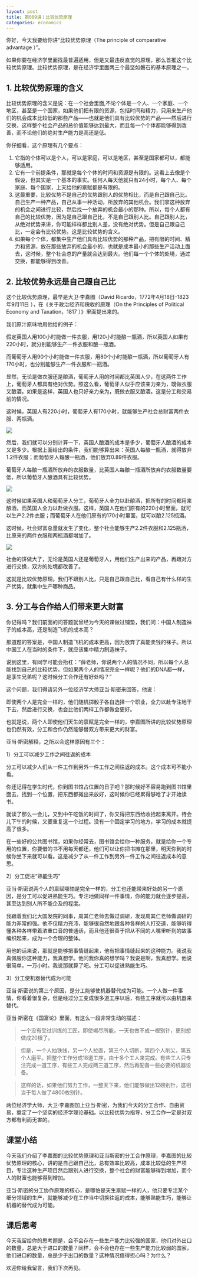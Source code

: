 ```yaml
---
layout: post
title: 第089讲丨比较优势原理
categories: economics
---
```


你好，今天我要给你讲“比较优势原理（The principle of comparative advantage ）”。

如果你要在经济学里面找最普遍适用，但是又最违反直觉的原理，那么首推这个比较优势原理。比较优势原理，是在经济学里面两三个最坚如磐石的基本原理之一。

## 1. 比较优势原理的含义

比较优势原理的含义是说：在一个社会里面,不论个体是一个人、一个家庭、一个地区，甚至是一个国家，如果他们把有限的资源，包括时间和精力，只用来生产他们的机会成本比较低的那些产品——也就是他们具有比较优势的产品——然后进行交换，这样整个社会产品的总价值能够达到最大，而且每一个个体都能够得到改善，而不论他们的绝对生产能力是高还是低。

你仔细看，这个原理有几个要点：

1. 它指的个体可以是个人，可以是家庭，可以是地区，甚至是国家都可以，都能够适用。
2. 它有一个前提条件，那就是每个个体的时间和资源是有限的。这看上去像是个假设，但其实是一个基本的事实。任何人每天他就只有24小时，每个人、每个家庭、每个国家，上天给他的禀赋都是有限的。
3. 这最重要，比较优势不是自己的优势跟别人的优势相比，而是自己跟自己比。自己生产一种产品，自己从事一种活动，所放弃的其他机会。我们拿这种放弃的机会之间进行比较，然后找一个放弃的机会最小的那种。所以，每个人都有自己的比较优势，因为是自己跟自己比，不是自己跟别人比。自己跟别人比，从绝对优势来讲，你可能样样都比别人差，没有绝对优势。但是自己跟自己比，一定会有比较优势。这是比较优势的含义。
4. 如果每个个体，都集中生产他们具有比较优势的那种产品，把有限的时间、精力和资源，放在那些放弃的机会最小的，也就是成本最小的那些生产活动上面去，这时候，整个社会总的产量就会达到最大。他们每一个个体的处境，通过交换，都能够得到改善。

## 2. 比较优势永远是自己跟自己比

这个比较优势原理，最早是大卫·李嘉图（David Ricardo，1772年4月18日-1823年9月11日 ），在《关于政治经济和税收的原理（On the Principles of Political Economy and Taxation，1817 ）》里面提出来的。

我们原汁原味地用他给的例子：

假定英国人用100小时能做一件衣服，用120小时能酿一瓶酒，所以英国人如果有220小时，就分别能够生产一件衣服和酿一瓶酒。

而葡萄牙人用90个小时能做一件衣服，用80个小时能酿一瓶酒，所以葡萄牙人有170小时，也分别能够生产一件衣服和一瓶酒。

显然，无论是做衣服还是酿酒，葡萄牙人用的时间都比英国人少，在这两件工作上，葡萄牙人都具有绝对优势。照这么看，葡萄牙人似乎应该亲力亲为，既做衣服又酿酒。如果是这样，英国人也只好亲力亲为，既做衣服又酿酒。这是分工和交易前的情况。

这时候，英国人有220小时，葡萄牙人有170小时，就能够生产社会总财富两件衣服、两瓶酒。

![](/assets/economics/images/2017/07/24/a.png)


然后，我们就可以分别计算一下，英国人酿酒的成本是多少，葡萄牙人酿酒的成本又是多少。根据上面给出的条件，我们能够算出来：英国人每酿一瓶酒，就得放弃1.2件衣服；而葡萄牙人每酿一瓶酒，他们放弃0.89件衣服。

葡萄牙人每酿一瓶酒所放弃的衣服数量，比英国人每酿一瓶酒所放弃的衣服数量要低，所以葡萄牙人酿酒具有比较优势。

![](/assets/economics/images/2017/07/24/b.png)

这时候如果英国人和葡萄牙人分工，葡萄牙人全力以赴酿酒，把所有的时间都用来酿酒，而英国人全力以赴做衣服。这样，英国人在他们原有的220小时里面，就可以生产2.2件衣服；而葡萄牙人在他们原有的170小时里面，就可以酿2.125瓶酒。

这时候，社会财富总量就发生了变化，整个社会能够生产2.2件衣服和2.125瓶酒，比原来的两件衣服和两瓶酒都增加了。

![](/assets/economics/images/2017/07/24/c.png)

社会的饼做大了，无论是英国人还是葡萄牙人，用他们生产出来的产品，再跟对方进行交换，双方的处境都改善了。

这就是比较优势原理。我们不跟别人比，只是自己跟自己比，看自己有什么样的生产优势，就集中生产哪种商品。

## 3. 分工与合作给人们带来更大财富

你记得吗？我们前面的问答题就曾经为今天的课做过铺垫，我们问：中国人制造袜子的成本高，还是制造飞机的成本高？

那道题的答案是，中国人制造飞机的成本更高，因为放弃了真能卖钱的袜子。所以中国工人在当时的条件下，就应该集中精力制造袜子。

说到这里，有同学可能会抬杠：“薛老师，你说两个人的情况不同，所以每个人总能找到自己的比较优势。但如果两个人的情况完全一样呢？他们的DNA都一样，是孪生兄弟呢？这时候分工合作还有好处吗？”

这个问题，我们得请另外一位经济学大师亚当·斯密来回答，他说：

即使两个人是完全一样的，他们随机掷骰子各自选择一个职业，全力以赴专注地干下去，然后进行交换，也会比他们两样工作都做会更好。

也就是说，两个人即使他们天生的禀赋是完全一样的，李嘉图所讲的比较优势原理也仍然有效，分工和合作仍然能够替双方带来更大的财富。

亚当·斯密解释，之所以会这样原因有三个：

1）分工可以减少工作之间往返的成本

分工可以减少人们从一件工作到另外一件工作之间往返的成本。这个成本可不能小看。

你还记得在学生时代，你到图书馆占位置的日子吧？那时候好不容易跑到图书馆里面去，找到一个位置，把东西都摊出来放好，这时候你已经累得够呛了才开始读书。

就读了那么一会儿，又到中午吃饭的时间了，你又得把东西给收拾起来离开。待会儿下午的时候，又要重复这一个过程。没有一个固定学习的地方，学习的成本就提高了很多。

在一些好的公共图书馆，如果你经常去，图书馆会给你一种服务，就是给你一个专用的位置，你要借的书不用每天都还，他们可以让你把书摊在那里，明天你到的时候你坐下来就可以看。这是减少了从一件工作到另外一件工作之间往返成本的意思。

2）分工促进“熟能生巧”

亚当·斯密说两个人的禀赋哪怕是完全一样的，分工也还能带来好处的另一个原因，是分工可以促进熟能生巧。专注地做同样一件事情，你的能力就会逐步提高，甚至达到别人所不能企及的程度。

我跟着我们北大国发院的同事，周其仁老师去做过调研，发现周其仁老师做调研的能力非常的强。他不仅精力充沛，能够很自然地跟各种各样的人打交道，能够听得懂各种各样带着浓重口音的普通话，而且他还很善于把从不同的人嘴里听到的故事编织起来，成为一个合理的整体。

用他的话来说，那就是能够把事情缝起来，他有把事情缝起来的这种能力。我说我真佩服你这种能力，我真想学。他问我你真的想学吗？我说是啊，我真想学。他说很简单，一万小时。我说那就算了吧。分工可以促进熟能生巧。

3）分工使机器替代成为可能

亚当·斯密说的第三个原因，是分工能够使机器替代成为可能。一个人做一件事情，你看着很复杂，但是经过分工变成很多道工序以后，有些工序就可以由机器来替代。

亚当·斯密在《国富论》里面，有这么一段非常生动的描述：

> 一个没有受过训练的工匠，即使竭尽所能，一天也做不成一根别针，更别想做成20根了。

> 但是，一个人抽铁线，另一个人拉直，第三个人切断，第四个人削尖，第五个人磨平。把整个工作分成18道工序，由十多个工人来完成。有些工人只专注完成一道工序，有些工人完成两三道工序，然后再配备一些必要的机器设备。

> 这样的话，如果他们努力工作，一整天下来，他们能够做出12磅别针，这相当于每人做了4800枚别针。

两位经济学大师，大卫·李嘉图加上亚当·斯密，为我们今天的分工合作、自由贸易，奠定了一个坚实的经济学理论基础。以比较优势为指导，分工合作一定是对双方都有利而无害的。

## 课堂小结

今天我们介绍了李嘉图的比较优势原理和亚当斯密的分工合作原理，李嘉图的比较优势原理的核心，讲的是自己跟自己比，总有效率比较高，成本比较低的生产项目，专注这种生产项目然后跟别人进行交换，整个社会的财富能够得到增加，而个人的财富也能够得到增加。

亚当·斯密的分工协作原理的核心，是哪怕是天生禀赋一样的人，他只要专注某个细分领域的生产，就能够减少在工作当中切换往返的成本，能够熟能生巧，能够让机器的替代成为可能。

## 课后思考

今天我留给你的思考题是，会不会存在一些生产能力比较强的国家，他们对外出口的数量，总是大于进口的数量？同样，会不会也存在一些生产能力比较弱的国家，他们进口的数量，总是少于出口的数量？这种情况值得担心吗？为什么？

欢迎你给我留言，我们下次再见。